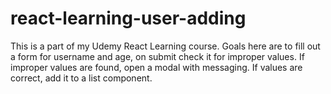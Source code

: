 # react-learning-user-adding
This is a part of my Udemy React Learning course. Goals here are to fill out a form for username and age, on submit check it for improper values. If improper values are found, open a modal with messaging. If values are correct, add it to a list component.
